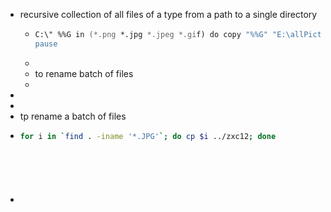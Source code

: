 - recursive collection of all files of a type from a path to a single directory
	- ``` zsh
	  C:\" %%G in (*.png *.jpg *.jpeg *.gif) do copy "%%G" "E:\allPictures\"
	  pause
	  
	  ```
	-
	- to rename batch of files
	-
-
-
- tp rename a batch of files
- ```zsh
  for i in `find . -iname '*.JPG'`; do cp $i ../zxc12; done
  
  
  
  
  
  
  
  ```
-